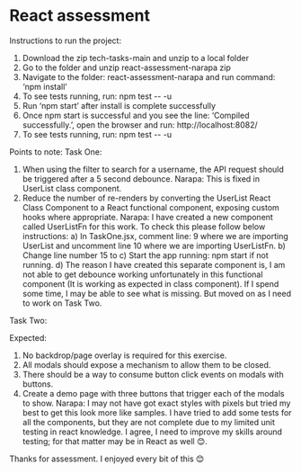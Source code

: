 # React assessment

Instructions to run the project:
1)	Download the zip tech-tasks-main and unzip to a local folder
2)	Go to the folder and unzip react-assessment-narapa zip
3)	Navigate to the folder: react-assessment-narapa and run command: ‘npm install’
4)	To see tests running, run: npm test -- -u
5)	Run ‘npm start’ after install is complete successfully
6)	Once npm start is successful and you see the line: ‘Compiled successfully.’, open the browser and run: http://localhost:8082/
7)	To see tests running, run: npm test -- -u

Points to note:
Task One:
1)	When using the filter to search for a username, the API request should be triggered after a 5 second debounce.
Narapa: This is fixed in UserList class component.
2)	Reduce the number of re-renders by converting the UserList React Class Component to a React functional component, exposing custom hooks where appropriate.
Narapa: I have created a new component called UserListFn for this work. To check this please follow below instructions:
a)	In TaskOne.jsx, comment line: 9 where we are importing UserList and uncomment line 10 where we are importing UserListFn. 
b)	Change line number 15 to <UserListFn />
c)	Start the app running: npm start if not running.
d)	The reason I have created this separate component is, I am not able to get debounce working unfortunately in this functional component (It is working as expected in class component). If I spend some time, I may be able to see what is missing. But moved on as I need to work on Task Two. 


Task Two:

Expected:
1.	No backdrop/page overlay is required for this exercise.
2.	All modals should expose a mechanism to allow them to be closed.
3.	There should be a way to consume button click events on modals with buttons.
4.	Create a demo page with three buttons that trigger each of the modals to show.
Narapa: I may not have got exact styles with pixels but tried my best to get this look more like samples.
I have tried to add some tests for all the components, but they are not complete due to my limited unit testing in react knowledge. I agree, I need to improve my skills around testing; for that matter may be in React as well 😊.

Thanks for assessment. I enjoyed every bit of this 😊


 

